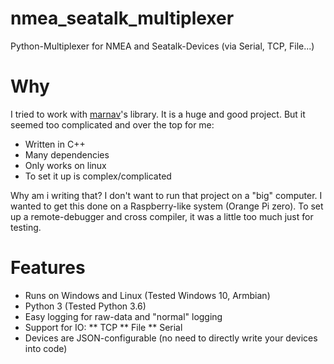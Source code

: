 # nmea_seatalk_multiplexer
Python-Multiplexer for NMEA and Seatalk-Devices (via Serial, TCP, File...)


# Why
I tried to work with [marnav](https://github.com/mariokonrad/marnav/)'s library. It is a huge and good project. But it seemed too complicated and over the top for me:

* Written in C++ 
* Many dependencies 
* Only works on linux
* To set it up is complex/complicated

Why am i writing that? I don't want to run that project on a "big" computer. I wanted to get this done on a Raspberry-like system (Orange Pi zero). 
To set up a remote-debugger and cross compiler, it was a little too much just for testing.

# Features

* Runs on Windows and Linux (Tested Windows 10, Armbian)
* Python 3 (Tested Python 3.6)
* Easy logging for raw-data and "normal" logging
* Support for IO:
** TCP
** File
** Serial
* Devices are JSON-configurable (no need to directly write your devices into code)
